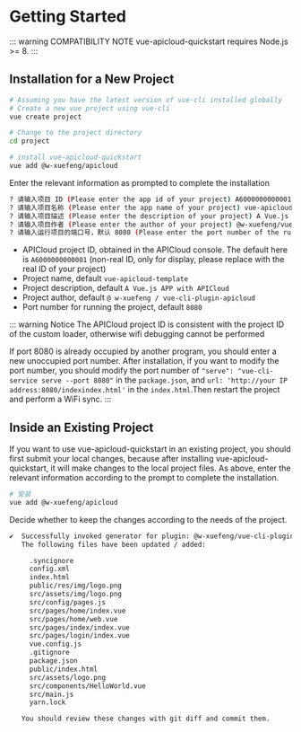 # Getting Started

::: warning COMPATIBILITY NOTE
vue-apicloud-quickstart requires Node.js >= 8.
:::

## Installation for a New Project

``` bash
# Assuming you have the latest version of vue-cli installed globally
# Create a new vue project using vue-cli
vue create project

# Change to the project directory
cd project

# install vue-apicloud-quickstart
vue add @w-xuefeng/apicloud
```

Enter the relevant information as prompted to complete the installation

``` bash
? 请输入项目 ID (Please enter the app id of your project) A6000000000001
? 请输入项目名称 (Please enter the app name of your project) vue-apicloud-template
? 请输入项目描述 (Please enter the description of your project) A Vue.js APP with APICloud
? 请输入项目作者 (Please enter the author of your project) @w-xuefeng/vue-cli-plugin-apicloud
? 请输入运行项目的端口号，默认 8080 (Please enter the port number of the running project, the default is 8080) 8080
```

- APICloud project ID, obtained in the APICloud console. The default here is `A6000000000001` (non-real ID, only for display, please replace with the real ID of your project)
- Project name, default `vue-apicloud-template`
- Project description, default `A Vue.js APP with APICloud`
- Project author, default `@ w-xuefeng / vue-cli-plugin-apicloud`
- Port number for running the project, default `8080`

::: warning Notice
The APICloud project ID is consistent with the project ID of the custom loader, otherwise wifi debugging cannot be performed

If port 8080 is already occupied by another program, you should enter a new unoccupied port number.
After installation, if you want to modify the port number, you should modify the port number of `"serve": "vue-cli-service serve --port 8080"` in the `package.json`, and  `url: 'http://your IP address:8080/indexindex.html'` in the `index.html`.Then restart the project and perform a WiFi sync.
:::


## Inside an Existing Project

If you want to use vue-apicloud-quickstart in an existing project, you should first submit your local changes, because after installing vue-apicloud-quickstart, it will make changes to the local project files. As above, enter the relevant information according to the prompt to complete the installation.

``` bash
# 安装
vue add @w-xuefeng/apicloud
```

Decide whether to keep the changes according to the needs of the project.

``` bash
✔  Successfully invoked generator for plugin: @w-xuefeng/vue-cli-plugin-apicloud
   The following files have been updated / added:

     .syncignore
     config.xml
     index.html
     public/res/img/logo.png
     src/assets/img/logo.png
     src/config/pages.js
     src/pages/home/index.vue
     src/pages/home/web.vue
     src/pages/index/index.vue
     src/pages/login/index.vue
     vue.config.js
     .gitignore
     package.json
     public/index.html
     src/assets/logo.png
     src/components/HelloWorld.vue
     src/main.js
     yarn.lock

   You should review these changes with git diff and commit them.
```